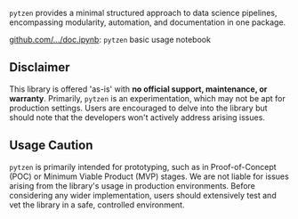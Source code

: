 `pytzen` provides a minimal structured approach to data science pipelines, encompassing modularity, automation, and documentation in one package.

[github.com/.../doc.ipynb](https://github.com/pytzen/pytzen/blob/main/docs/doc.ipynb): `pytzen` basic usage notebook

## Disclaimer
This library is offered 'as-is' with **no official support, maintenance, or warranty**. Primarily, `pytzen` is an experimentation, which may not be apt for production settings. Users are encouraged to delve into the library but should note that the developers won't actively address arising issues.

## Usage Caution
`pytzen` is primarily intended for prototyping, such as in Proof-of-Concept (POC) or Minimum Viable Product (MVP) stages. We are not liable for issues arising from the library's usage in production environments. Before considering any wider implementation, users should extensively test and vet the library in a safe, controlled environment.

